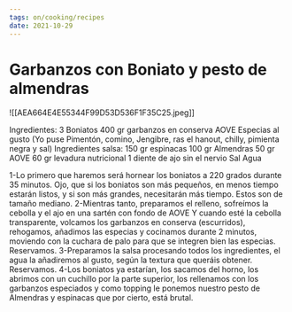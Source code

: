 ```yaml
---
tags: on/cooking/recipes
date: 2021-10-29
---
```

# Garbanzos con Boniato y pesto de almendras

![[AEA664E4E55344F99D53D536F1F35C25.jpeg]]

Ingredientes:
3 Boniatos
400 gr garbanzos en conserva
AOVE
Especias al gusto (Yo puse Pimentón, comino, Jengibre, ras el hanout, chilly, pimienta negra y sal)
Ingredientes salsa:
150 gr espinacas
100 gr Almendras
50 gr AOVE
60 gr levadura nutricional
1 diente de ajo sin el nervio
Sal
Agua

1-Lo primero que haremos será hornear los boniatos a 220 grados durante 35 minutos. Ojo, que si los boniatos son más pequeños, en menos tiempo estarán listos, y si son más grandes, necesitarán más tiempo. Estos son de tamaño mediano.
2-Mientras tanto, preparamos el relleno, sofreímos la cebolla y el ajo en una sartén con fondo de AOVE Y cuando esté la cebolla transparente, volcamos los garbanzos en conserva (escurridos), rehogamos, añadimos las especias y cocinamos durante 2 minutos, moviendo con la cuchara de palo para que se integren bien las especias. Reservamos.
3-Preparamos la salsa procesando todos los ingredientes, el agua la añadiremos al gusto, según la textura que queráis obtener. Reservamos.
4-Los boniatos ya estarían, los sacamos del horno, los abrimos con un cuchillo por la parte superior, los rellenamos con los garbanzos especiados y como
topping le ponemos nuestro pesto de Almendras y espinacas que por cierto, está brutal.

